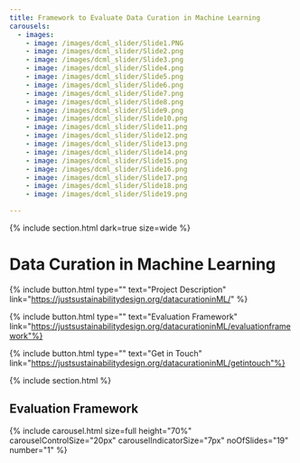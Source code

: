 ```yaml
---
title: Framework to Evaluate Data Curation in Machine Learning
carousels:
  - images: 
    - image: /images/dcml_slider/Slide1.PNG
    - image: /images/dcml_slider/Slide2.png
    - image: /images/dcml_slider/Slide3.png
    - image: /images/dcml_slider/Slide4.png
    - image: /images/dcml_slider/Slide5.png
    - image: /images/dcml_slider/Slide6.png
    - image: /images/dcml_slider/Slide7.png
    - image: /images/dcml_slider/Slide8.png
    - image: /images/dcml_slider/Slide9.png
    - image: /images/dcml_slider/Slide10.png
    - image: /images/dcml_slider/Slide11.png
    - image: /images/dcml_slider/Slide12.png
    - image: /images/dcml_slider/Slide13.png
    - image: /images/dcml_slider/Slide14.png
    - image: /images/dcml_slider/Slide15.png
    - image: /images/dcml_slider/Slide16.png
    - image: /images/dcml_slider/Slide17.png
    - image: /images/dcml_slider/Slide18.png
    - image: /images/dcml_slider/Slide19.png

---
```

{% include section.html dark=true size=wide %}
# Data Curation in Machine Learning

{%
  include button.html
  type=""
  text="Project Description"
  link="https://justsustainabilitydesign.org/datacurationinML/"
%}

{%
  include button.html
  type=""
  text="Evaluation Framework"
  link="https://justsustainabilitydesign.org/datacurationinML/evaluationframework"%}

{%
  include button.html
  type=""
  text="Get in Touch"
  link="https://justsustainabilitydesign.org/datacurationinML/getintouch"%}
 
{% include section.html %}
## Evaluation Framework

{% include carousel.html size=full height="70%" carouselControlSize="20px" carouselIndicatorSize="7px" noOfSlides="19" number="1" %}
